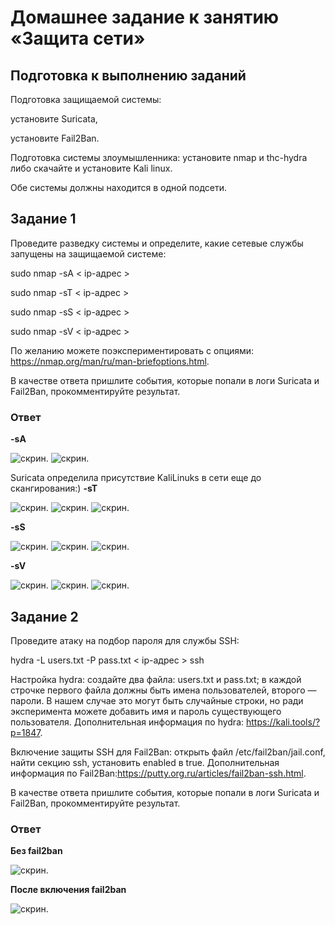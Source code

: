 # Домашнее задание к занятию «Защита сети»

## Подготовка к выполнению заданий

Подготовка защищаемой системы:

установите Suricata,

установите Fail2Ban.

Подготовка системы злоумышленника: установите nmap и thc-hydra либо скачайте и установите Kali linux.

Обе системы должны находится в одной подсети.

## Задание 1

Проведите разведку системы и определите, какие сетевые службы запущены на защищаемой системе:

sudo nmap -sA < ip-адрес >

sudo nmap -sT < ip-адрес >

sudo nmap -sS < ip-адрес >

sudo nmap -sV < ip-адрес >

По желанию можете поэкспериментировать с опциями: https://nmap.org/man/ru/man-briefoptions.html.

В качестве ответа пришлите события, которые попали в логи Suricata и Fail2Ban, прокомментируйте результат.

### Ответ

**-sA**

![скрин](https://github.com/MalovAleksey/DZ/blob/main/ИБ/2024-02-15_13-17-11.png).
![скрин](https://github.com/MalovAleksey/DZ/blob/main/ИБ/2024-02-15_13-17-56.png).

Suricata определила присутствие KaliLinuks в сети еще до скангирования:)
**-sT**

![скрин](https://github.com/MalovAleksey/DZ/blob/main/ИБ/2024-02-15_13-18-38.png).
![скрин](https://github.com/MalovAleksey/DZ/blob/main/ИБ/2024-02-15_13-18-58.png).
![скрин](https://github.com/MalovAleksey/DZ/blob/main/ИБ/2024-02-15_13-28-40.png).

**-sS**

![скрин](https://github.com/MalovAleksey/DZ/blob/main/ИБ/2024-02-15_13-33-48.png).
![скрин]().
![скрин](https://github.com/MalovAleksey/DZ/blob/main/ИБ/2024-02-15_13-33-23.png).

**-sV**

![скрин](https://github.com/MalovAleksey/DZ/blob/main/ИБ/2024-02-15_14-06-58.png).
![скрин](https://github.com/MalovAleksey/DZ/blob/main/ИБ/2024-02-15_14-09-21.png).
![скрин](https://github.com/MalovAleksey/DZ/blob/main/ИБ/2024-02-15_14-11-16.png).

## Задание 2

Проведите атаку на подбор пароля для службы SSH:

hydra -L users.txt -P pass.txt < ip-адрес > ssh

Настройка hydra:
создайте два файла: users.txt и pass.txt;
в каждой строчке первого файла должны быть имена пользователей, второго — пароли. В нашем случае это могут быть случайные строки, но ради эксперимента можете добавить имя и пароль существующего пользователя.
Дополнительная информация по hydra: https://kali.tools/?p=1847.

Включение защиты SSH для Fail2Ban:
открыть файл /etc/fail2ban/jail.conf,
найти секцию ssh,
установить enabled в true.
Дополнительная информация по Fail2Ban:https://putty.org.ru/articles/fail2ban-ssh.html.

В качестве ответа пришлите события, которые попали в логи Suricata и Fail2Ban, прокомментируйте результат.

### Ответ

**Без fail2ban**

![скрин](https://github.com/MalovAleksey/DZ/blob/main/ИБ/2024-02-15_16-22-52.png).

**После включения fail2ban**

![скрин](https://github.com/MalovAleksey/DZ/blob/main/ИБ/2024-02-15_16-24-57.png).
